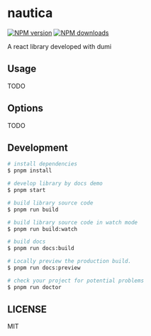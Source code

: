 # nautica

[![NPM version](https://img.shields.io/npm/v/nautica.svg?style=flat)](https://npmjs.org/package/nautica)
[![NPM downloads](http://img.shields.io/npm/dm/nautica.svg?style=flat)](https://npmjs.org/package/nautica)

A react library developed with dumi

## Usage

TODO

## Options

TODO

## Development

```bash
# install dependencies
$ pnpm install

# develop library by docs demo
$ pnpm start

# build library source code
$ pnpm run build

# build library source code in watch mode
$ pnpm run build:watch

# build docs
$ pnpm run docs:build

# Locally preview the production build.
$ pnpm run docs:preview

# check your project for potential problems
$ pnpm run doctor
```

## LICENSE

MIT
